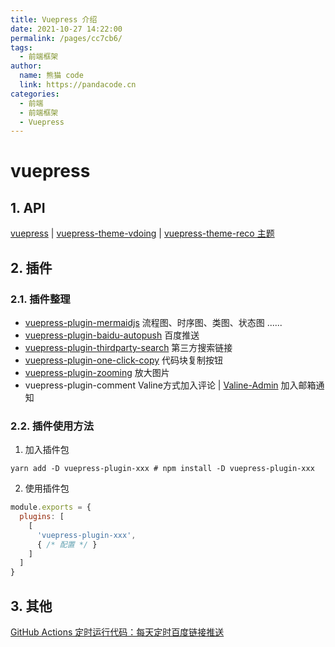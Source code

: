 ```yaml
---
title: Vuepress 介绍
date: 2021-10-27 14:22:00
permalink: /pages/cc7cb6/
tags: 
  - 前端框架
author: 
  name: 熊猫 code
  link: https://pandacode.cn
categories: 
  - 前端
  - 前端框架
  - Vuepress
---
```


# vuepress

## 1. API

[vuepress](https://vuepress.vuejs.org/zh/) | [vuepress-theme-vdoing](https://doc.xugaoyi.com/) | [vuepress-theme-reco 主题](https://vuepress-theme-reco.recoluan.com/)

## 2. 插件

### 2.1. 插件整理

- [vuepress-plugin-mermaidjs](https://mermaid-js.github.io/mermaid/#/README) 流程图、时序图、类图、状态图 ......
- [vuepress-plugin-baidu-autopush](https://github.com/IOriens/vuepress-plugin-baidu-autopush) 百度推送
- [vuepress-plugin-thirdparty-search](https://www.npmjs.com/package/vuepress-plugin-thirdparty-search) 第三方搜索链接
- [vuepress-plugin-one-click-copy](https://github.com/vxhly/vuepress-plugin-one-click-copy) 代码块复制按钮
- [vuepress-plugin-zooming](https://vuepress-community.netlify.app/zh/plugins/zooming/#%E5%AE%89%E8%A3%85) 放大图片
- vuepress-plugin-comment Valine方式加入评论 | [Valine-Admin](https://github.com/zhaojun1998/Valine-Admin) 加入邮箱通知

### 2.2. 插件使用方法

1. 加入插件包

```shell
yarn add -D vuepress-plugin-xxx # npm install -D vuepress-plugin-xxx
```

2. 使用插件包

```js
module.exports = {
  plugins: [
    [
      'vuepress-plugin-xxx',
      { /* 配置 */ }
    ]
  ]
}
```

## 3. 其他

[GitHub Actions 定时运行代码：每天定时百度链接推送](https://xugaoyi.com/pages/f44d2f9ad04ab8d3/)

